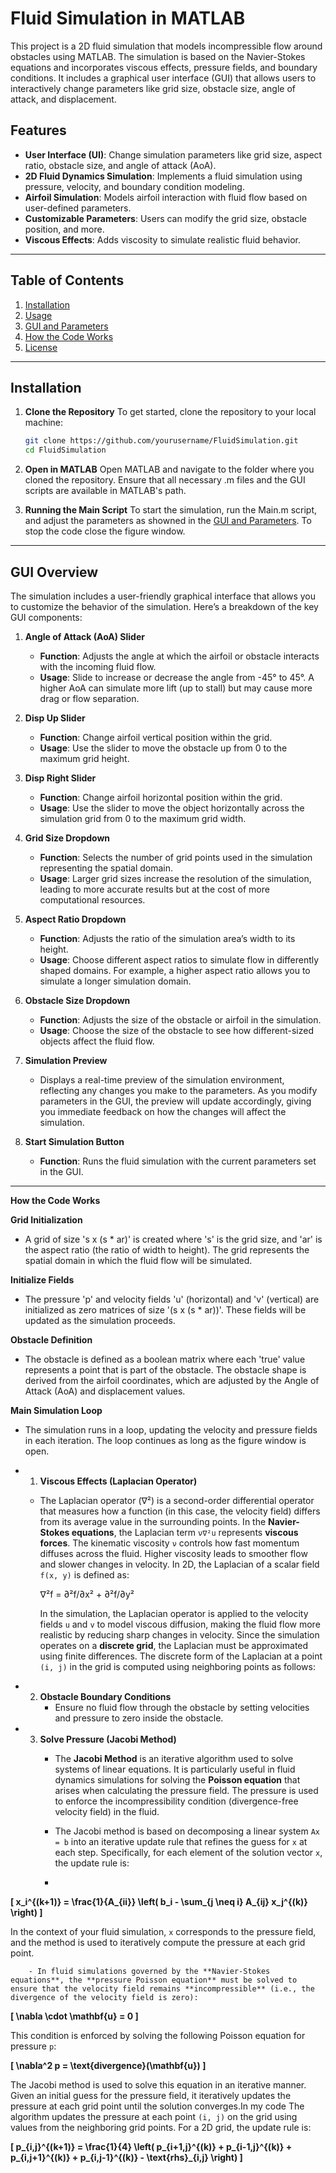 # Fluid Simulation in MATLAB

This project is a 2D fluid simulation that models incompressible flow around obstacles using MATLAB. The simulation is based on the Navier-Stokes equations and incorporates viscous effects, pressure fields, and boundary conditions. It includes a graphical user interface (GUI) that allows users to interactively change parameters like grid size, obstacle size, angle of attack, and displacement.

## Features
- **User Interface (UI)**: Change simulation parameters like grid size, aspect ratio, obstacle size, and angle of attack (AoA).
- **2D Fluid Dynamics Simulation**: Implements a fluid simulation using pressure, velocity, and boundary condition modeling.
- **Airfoil Simulation**: Models airfoil interaction with fluid flow based on user-defined parameters.
- **Customizable Parameters**: Users can modify the grid size, obstacle position, and more.
- **Viscous Effects**: Adds viscosity to simulate realistic fluid behavior.

---

## Table of Contents
1. [Installation](#installation)
2. [Usage](#usage)
4. [GUI and Parameters](#gui-and-parameters)
6. [How the Code Works](#how-the-code-works)
7. [License](#license)

---

## Installation

1. **Clone the Repository**
   To get started, clone the repository to your local machine:
   ```bash
   git clone https://github.com/yourusername/FluidSimulation.git
   cd FluidSimulation

2. **Open in MATLAB**
   Open MATLAB and navigate to the folder where you cloned the repository.
   Ensure that all necessary .m files and the GUI scripts are available in MATLAB's path.

3. **Running the Main Script**
   To start the simulation, run the Main.m script, and adjust the parameters as showned in the [GUI and Parameters](#gui-and-parameters). To stop the code close the figure window.

---

   ## GUI Overview

The simulation includes a user-friendly graphical interface that allows you to customize the behavior of the simulation. Here’s a breakdown of the key GUI components:

1. **Angle of Attack (AoA) Slider**
   - **Function**: Adjusts the angle at which the airfoil or obstacle interacts with the incoming fluid flow.
   - **Usage**: Slide to increase or decrease the angle from -45° to 45°. A higher AoA can simulate more lift (up to stall) but may cause more drag or flow separation.

2. **Disp Up Slider**
   - **Function**: Change airfoil vertical position within the grid.
   - **Usage**: Use the slider to move the obstacle up from 0 to the maximum grid height.

3. **Disp Right Slider**
   - **Function**: Change airfoil horizontal position within the grid.
   - **Usage**: Use the slider to move the object horizontally across the simulation grid from 0 to the maximum grid width. 

4. **Grid Size Dropdown**
   - **Function**: Selects the number of grid points used in the simulation representing the spatial domain.
   - **Usage**: Larger grid sizes increase the resolution of the simulation, leading to more accurate results but at the cost of more computational resources.

5. **Aspect Ratio Dropdown**
   - **Function**: Adjusts the ratio of the simulation area’s width to its height.
   - **Usage**: Choose different aspect ratios to simulate flow in differently shaped domains. For example, a higher aspect ratio allows you to simulate a longer simulation domain.

6. **Obstacle Size Dropdown**
   - **Function**: Adjusts the size of the obstacle or airfoil in the simulation.
   - **Usage**: Choose the size of the obstacle to see how different-sized objects affect the fluid flow.

7. **Simulation Preview**
   -   Displays a real-time preview of the simulation environment, reflecting any changes you make to the parameters. As you modify parameters in the GUI, the preview will update accordingly, giving you immediate feedback on how the changes will affect the simulation.

8. **Start Simulation Button**
   - **Function**: Runs the fluid simulation with the current parameters set in the GUI.
  
---

   **How the Code Works**

   **Grid Initialization** 
   -   A grid of size 's x (s * ar)' is created where 's' is the grid size, and 'ar' is the aspect ratio (the ratio of width to height). The grid represents the spatial domain in which the fluid flow will be simulated.

   **Initialize Fields**
   -   The pressure 'p' and velocity fields 'u' (horizontal) and 'v' (vertical) are initialized as zero matrices of size '(s x (s * ar))'. These fields will be updated as the simulation proceeds.

   **Obstacle Definition**
   -   The obstacle is defined as a boolean matrix where each 'true' value represents a point that is part of the obstacle. The obstacle shape is derived from the airfoil coordinates, which are adjusted by the Angle of Attack (AoA) and displacement values.

   **Main Simulation Loop**
   -   The simulation runs in a loop, updating the velocity and pressure fields in each iteration. The loop continues as long as the figure window is open.

   -  1. **Viscous Effects (Laplacian Operator)**
        -   The Laplacian operator (∇²) is a second-order differential operator that measures how a function (in this case, the velocity field) differs from its average value in the surrounding points. In the **Navier-Stokes equations**, the Laplacian term `ν∇²u` represents **viscous forces**. The kinematic viscosity `ν` controls how fast momentum diffuses across the fluid. Higher viscosity leads to smoother flow and slower changes in velocity.
In 2D, the Laplacian of a scalar field `f(x, y)` is defined as:

            ∇²f = ∂²f/∂x² + ∂²f/∂y²

             In the simulation, the Laplacian operator is applied to the velocity fields `u` and `v` to model viscous diffusion, making the fluid flow more realistic by reducing sharp changes in velocity.
Since the simulation operates on a **discrete grid**, the Laplacian must be approximated using finite differences. The discrete form of the Laplacian at a point `(i, j)` in the grid is computed using neighboring points as follows:

   - 2. **Obstacle Boundary Conditions**
        -    Ensure no fluid flow through the obstacle by setting velocities and pressure to zero inside the obstacle.

   - 3. **Solve Pressure (Jacobi Method)**
        - The **Jacobi Method** is an iterative algorithm used to solve systems of linear equations. It is particularly useful in fluid dynamics simulations for solving the **Poisson equation** that arises when calculating the pressure field. The pressure is used to enforce the incompressibility condition (divergence-free velocity field) in the fluid.

        - The Jacobi method is based on decomposing a linear system `Ax = b` into an iterative update rule that refines the guess for `x` at each step. Specifically, for each element of the solution vector `x`, the update rule is:
        - 
**\[
x_i^{(k+1)} = \frac{1}{A_{ii}} \left( b_i - \sum_{j \neq i} A_{ij} x_j^{(k)} \right)
\]**

In the context of your fluid simulation, `x` corresponds to the pressure field, and the method is used to iteratively compute the pressure at each grid point.

        - In fluid simulations governed by the **Navier-Stokes equations**, the **pressure Poisson equation** must be solved to ensure that the velocity field remains **incompressible** (i.e., the divergence of the velocity field is zero):
        
**\[
\nabla \cdot \mathbf{u} = 0
\]**

This condition is enforced by solving the following Poisson equation for pressure `p`:

**\[
\nabla^2 p = \text{divergence}(\mathbf{u})
\]**

The Jacobi method is used to solve this equation in an iterative manner. Given an initial guess for the pressure field, it iteratively updates the pressure at each grid point until the solution converges.In my code The algorithm updates the pressure at each point `(i, j)` on the grid using values from the neighboring grid points. For a 2D grid, the update rule is:

**\[
p_{i,j}^{(k+1)} = \frac{1}{4} \left( p_{i+1,j}^{(k)} + p_{i-1,j}^{(k)} + p_{i,j+1}^{(k)} + p_{i,j-1}^{(k)} - \text{rhs}_{i,j} \right)
\]**


          

      





